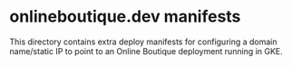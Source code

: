 # onlineboutique.dev manifests

This directory contains extra deploy manifests for configuring a domain name/static IP to point to an Online Boutique deployment running in GKE. 
